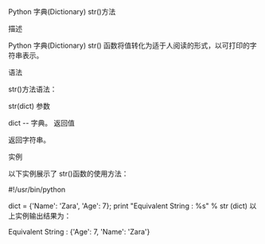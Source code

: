 Python 字典(Dictionary) str()方法

描述

Python 字典(Dictionary) str() 函数将值转化为适于人阅读的形式，以可打印的字符串表示。

语法

str()方法语法：

str(dict)
参数

dict -- 字典。
返回值

返回字符串。

实例

以下实例展示了 str()函数的使用方法：

#!/usr/bin/python

dict = {'Name': 'Zara', 'Age': 7};
print "Equivalent String : %s" % str (dict)
以上实例输出结果为：

Equivalent String : {'Age': 7, 'Name': 'Zara'}
